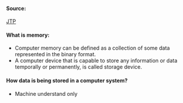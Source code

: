 #### Source:
[JTP](https://www.javatpoint.com/os-memory-management-introduction)

#### What is memory:

* Computer memory can be defined as a collection of some data represented in the binary format.
* A computer device that is capable to store any information or data temporally or permanently, is called storage device.


#### How data is being stored in a computer system?

* Machine understand only 